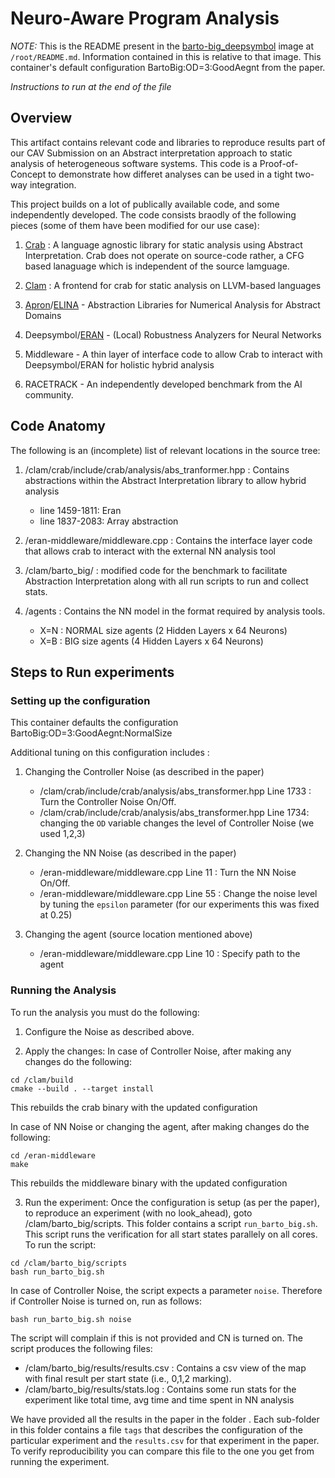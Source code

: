 # Neuro-Aware Program Analysis

*NOTE:* This is the README present in the [barto-big_deepsymbol](https://hub.docker.com/layers/practicalformalmethods/neuro-aware-verification/barto-big_deepsymbol/images/sha256-0728a2f67df2e1b1c828437c6f6b3e670c33ddb2050265a1b2c6ad4ed6e31954?context=repo) image at `/root/README.md`. Information contained in this is relative to that image. This container's default configuration BartoBig:OD=3:GoodAegnt from the paper.

*Instructions to run at the end of the file*

## Overview

This artifact contains relevant code and libraries to reproduce results part of our CAV Submission on an Abstract interpretation approach to static analysis of heterogeneous software systems. This code is a Proof-of-Concept to demonstrate
how differet analyses can be used in a tight two-way integration. 

This project builds on a lot of publically available code, and some
independently developed. The code consists braodly of the following pieces (some
of them have been modified for our use case):
 
1. [Crab](https://github.com/seahorn/crab) : A language agnostic library for static analysis using Abstract
   Interpretation. Crab does not operate on source-code rather, a CFG based
   lanaguage which is independent of the source lamguage.

2. [Clam](https://github.com/seahorn/crab-llvm) : A frontend for crab for static analysis on LLVM-based languages 

3. [Apron](https://github.com/antoinemine/apron)/[ELINA](https://github.com/eth-sri/elina) - Abstraction Libraries for Numerical Analysis for Abstract
   Domains

4. Deepsymbol/[ERAN](https://github.com/eth-sri/eran) - (Local) Robustness Analyzers for Neural Networks

5. Middleware - A thin layer of interface code to allow Crab to interact with
   Deepsymbol/ERAN for holistic hybrid analysis

6. RACETRACK - An independently developed benchmark from the AI community.

## Code Anatomy

The following is an (incomplete) list of relevant locations in the source tree:

1. /clam/crab/include/crab/analysis/abs\_tranformer.hpp : Contains abstractions
   within the Abstract Interpretation library to allow hybrid analysis
   - line 1459-1811: Eran
   - line 1837-2083: Array abstraction

2. /eran-middleware/middleware.cpp : Contains the interface layer code that allows crab to interact
   with the external NN analysis tool

3. /clam/barto_big/ : modified code for the benchmark to facilitate Abstraction
   Interpretation along with all run scripts to run and collect stats.

4. /agents<X> : Contains the NN model in the format required by analysis tools.
    - X=N : NORMAL size agents (2 Hidden Layers x 64 Neurons)
    - X=B : BIG size agents (4 Hidden Layers x 64 Neurons)

## Steps to Run experiments

### Setting up the configuration

This container defaults the configuration BartoBig:OD=3:GoodAegnt:NormalSize

Additional tuning on this configuration includes :

1. Changing the Controller Noise (as described in the paper)
    - /clam/crab/include/crab/analysis/abs\_transformer.hpp Line 1733 : Turn the
      Controller Noise On/Off.
    - /clam/crab/include/crab/analysis/abs\_transformer.hpp Line 1734: changing
      the `OD` variable changes the level of Controller Noise (we used 1,2,3)

2. Changing the NN Noise (as described in the paper)
    - /eran-middleware/middleware.cpp Line 11 : Turn the NN Noise On/Off.
    - /eran-middleware/middleware.cpp Line 55 : Change the noise level by tuning
      the `epsilon` parameter (for our experiments this was fixed at 0.25)

3. Changing the agent (source location mentioned above)
    - /eran-middleware/middleware.cpp Line 10 : Specify path to the agent

### Running the Analysis

To run the analysis you must do the following: 

1. Configure the Noise as described above.

2. Apply the changes:
In case of Controller Noise, after making any changes do the following:
```
cd /clam/build
cmake --build . --target install
```
This rebuilds the crab binary with the updated configuration

In case of NN Noise or changing the agent, after making changes do the following:
```
cd /eran-middleware
make
```
This rebuilds the middleware binary with the updated configuration

3. Run the experiment: Once the configuration is setup (as per the paper), to
   reproduce an experiment (with no look\_ahead), goto /clam/barto_big/scripts.
   This folder contains a script `run_barto_big.sh`. This script runs the
   verification for all start states parallely on all cores. To run the script:
```
cd /clam/barto_big/scripts
bash run_barto_big.sh
```
In case of Controller Noise, the script expects a parameter `noise`. Therefore
if Controller Noise is turned on, run as follows:
```
bash run_barto_big.sh noise
```
The script will complain if this is not provided and CN is turned on. The script produces the following files:
   - /clam/barto_big/results/results.csv : Contains a csv view of the map with final result per start state
   (i.e., 0,1,2 marking).
   - /clam/barto_big/results/stats.log : Contains some run stats for the experiment
   like total time, avg time and time spent in NN analysis

We have provided all the results in the paper in the folder <paperexp>.
Each sub-folder in this folder contains a file `tags` that describes the
configuration of the particular experiment and the `results.csv` for that
experiment in the paper. To verify reproducibility you can compare this file to
the one you get from running the experiment.
